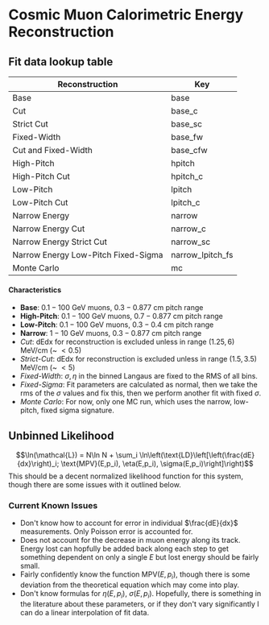 # Cosmic Muon Calorimetric Energy Reconstruction

## Fit data lookup table
| Reconstruction | Key | 
|----------------|-----|
| Base | base | 
| Cut | base_c |
| Strict Cut | base_sc |
| Fixed-Width | base_fw |
| Cut and Fixed-Width | base_cfw |
| High-Pitch | hpitch |
| High-Pitch Cut | hpitch_c |
| Low-Pitch | lpitch |
| Low-Pitch Cut | lpitch_c |
| Narrow Energy | narrow |
| Narrow Energy Cut | narrow_c |
| Narrow Energy Strict Cut | narrow_sc |
| Narrow Energy Low-Pitch Fixed-Sigma | narrow_lpitch_fs|
| Monte Carlo | mc |

#### Characteristics
 - **Base**: $0.1-100$ GeV muons, $0.3-0.877$ cm pitch range
 - **High-Pitch**: $0.1-100$ GeV muons, $0.7-0.877$ cm pitch range
 - **Low-Pitch**: $0.1-100$ GeV muons, $0.3-0.4$ cm pitch range
 - **Narrow**: $1-10$ GeV muons, $0.3-0.877$ cm pitch range
 - *Cut*: dEdx for reconstruction is excluded unless in range $(1.25, 6)$ MeV/cm (~ $< 0.5%$)
 - *Strict-Cut*: dEdx for reconstruction is excluded unless in range $(1.5, 3.5)$ MeV/cm (~ $< 5%$)
 - *Fixed-Width*: $\sigma, \eta$ in the binned Langaus are fixed to the RMS of all bins.
 - *Fixed-Sigma*: Fit parameters are calculated as normal, then we take the rms of the $\sigma$ values and fix this, then we perform another fit with fixed $\sigma$. 
 - *Monte Carlo*: For now, only one MC run, which uses the narrow, low-pitch, fixed sigma signature.
 
 
## Unbinned Likelihood
$$\ln(\mathcal{L}) = N\ln N + \sum_i \ln\left(\text{LD}\left[\left(\frac{dE}{dx}\right)_i; \text{MPV}(E,p_i), \eta(E,p_i), \sigma(E,p_i)\right]\right)$$
This should be a decent normalized likelihood function for this system, though there are some issues with it outlined below. 

### Current Known Issues
 - Don't know how to account for error in individual $\frac{dE}{dx}$ measurements. Only Poisson error is accounted for.
 - Does not account for the decrease in muon energy along its track. Energy lost can hopfully be added back along each step to get something dependent on only a single $E$ but lost energy should be fairly small.
 - Fairly confidently know the function $\text{MPV}(E,p_i)$, though there is some deviation from the theoretical equation which may come into play.
 - Don't know formulas for $\eta(E,p_i)$, $\sigma(E, p_i)$. Hopefully, there is something in the literature about these parameters, or if they don't vary significantly I can do a linear interpolation of fit data.